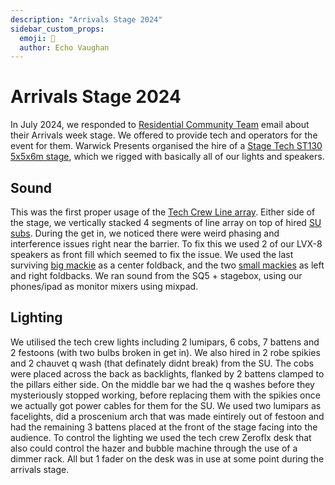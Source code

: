 ```yaml
---
description: "Arrivals Stage 2024"
sidebar_custom_props:
  emoji: 🌟
  author: Echo Vaughan
---
```


# Arrivals Stage 2024


In July 2024, we responded to [Residential Community Team](https://warwick.ac.uk/services/rescommunity/rct/) email about their Arrivals week stage. We offered to provide tech and operators for the event for them. Warwick Presents organised the hire of a [Stage Tech ST130 5x5x6m stage](https://www.stagetecheventhire.co.uk/small-trailer-stage.html), which we rigged with basically all of our lights and speakers.


## Sound 

This was the first proper usage of the [Tech Crew Line array](https://www.nexo-sa.com/products/geo-s1210/). Either side of the stage, we vertically stacked 4 segments of line array on top of hired [SU  subs](https://emacoustics.co.uk/docs/products/s-215/). 
During the get in, we noticed there were weird phasing and interference issues right near the barrier. To fix this we used 2 of our LVX-8 speakers as front fill which seemed to fix the issue. 
We used the last surviving [big mackie](https://mackie.com/en/products/loudspeakers/srm-portable/SRM450.html) as a center foldback, and the two [small mackies](https://mackie.com/en/products/loudspeakers/srm-portable/SRM350.html) as left and right foldbacks.
We ran sound from the SQ5 + stagebox, using our phones/ipad as monitor mixers using mixpad.

## Lighting

We utilised the tech crew lights including 2 lumipars, 6 cobs, 7 battens and 2 festoons (with two bulbs broken in get in). We also hired in 2 robe spikies and 2 chauvet q wash (that definately didnt break) from the SU. 
The cobs were placed across the back as backlights, flanked by 2 battens clamped to the pillars either side. 
On the middle bar we had the q washes before they mysteriously stopped working, before replacing them with the spikies once we actually got power cables for them for the SU. 
We used two lumipars as facelights, did a proscenium arch that was made eintirely out of festoon and had the remaining 3 battens placed at the front of the stage facing into the audience. 
To control the lighting we used the tech crew Zeroflx desk that also could control the hazer and bubble machine through the use of a dimmer rack. All but 1 fader on the desk was in use at some point during the arrivals stage. 